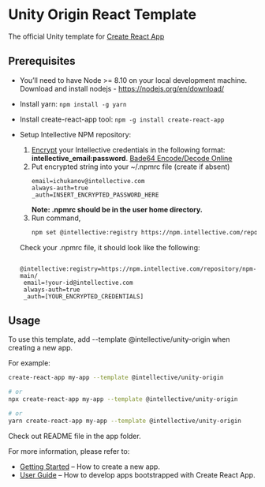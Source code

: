 # Unity Origin React Template

The official Unity template for [Create React App](https://github.com/facebook/create-react-app)

## Prerequisites

* You’ll need to have Node >= 8.10 on your local development machine. 
Download and install nodejs - https://nodejs.org/en/download/

* Install yarn:
```npm install -g yarn```

* Install create-react-app tool:
```npm -g install create-react-app```

* Setup Intellective NPM repository:   
    1. [Encrypt](https://help.sonatype.com/repomanager3/formats/npm-registry#npmRegistry-AuthenticationUsingBasicAuth) your Intellective credentials in the following format: **intellective_email:password**.
       [Bade64 Encode/Decode Online](https://www.base64encode.org)
    2. Put encrypted string into your ~/.npmrc file (create if absent)
        ```text
        email=ichukanov@intellective.com 
        always-auth=true 
        _auth=INSERT_ENCRYPTED_PASSWORD_HERE
        ```
        **Note: .npmrc should be in the user home directory.**
    3. Run command, 
        ```sh
        npm set @intellective:registry https://npm.intellective.com/repository/npm-main/
       ```
     
    Check your .npmrc file, it should look like the following:

    ```text
     @intellective:registry=https://npm.intellective.com/repository/npm-main/
     email=!your-id@intellective.com
     always-auth=true
     _auth=[YOUR_ENCRYPTED_CREDENTIALS]
    ```

## Usage

To use this template, add --template @intellective/unity-origin when creating a new app.

For example:

```sh
create-react-app my-app --template @intellective/unity-origin

# or
npx create-react-app my-app --template @intellective/unity-origin

# or
yarn create-react-app my-app --template @intellective/unity-origin
```
Check out README file in the app folder.

For more information, please refer to:

- [Getting Started](https://create-react-app.dev/docs/getting-started) – How to create a new app.
- [User Guide](https://create-react-app.dev) – How to develop apps bootstrapped with Create React App.
